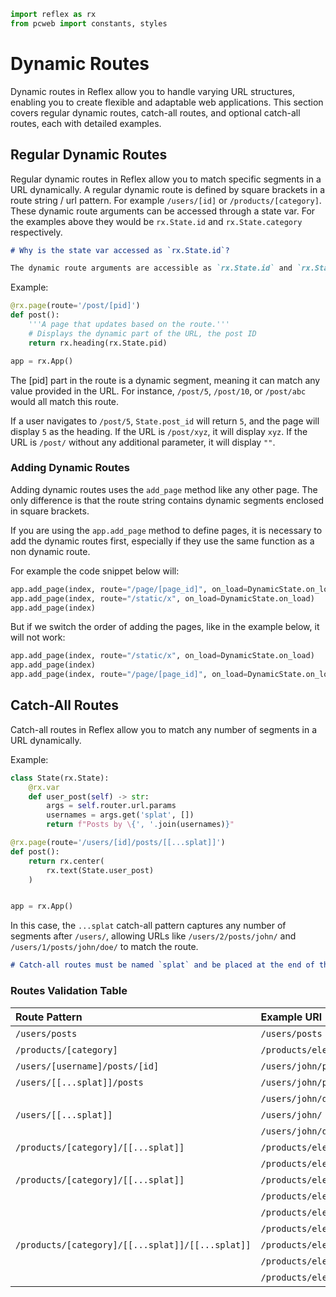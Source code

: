 ```python exec
import reflex as rx
from pcweb import constants, styles
```

# Dynamic Routes

Dynamic routes in Reflex allow you to handle varying URL structures, enabling you to create flexible
and adaptable web applications. This section covers regular dynamic routes, catch-all routes,
and optional catch-all routes, each with detailed examples.

## Regular Dynamic Routes

Regular dynamic routes in Reflex allow you to match specific segments in a URL dynamically. A regular dynamic route is defined by square brackets in a route string / url pattern. For example `/users/[id]` or `/products/[category]`. These dynamic route arguments can be accessed through a state var. For the examples above they would be `rx.State.id` and `rx.State.category` respectively.

```md alert info
# Why is the state var accessed as `rx.State.id`?

The dynamic route arguments are accessible as `rx.State.id` and `rx.State.category` here as the var is added to the root state, so that it is accessible from any state.
```

Example:

```python
@rx.page(route='/post/[pid]')
def post():
    '''A page that updates based on the route.'''
    # Displays the dynamic part of the URL, the post ID
    return rx.heading(rx.State.pid)

app = rx.App()
```

The [pid] part in the route is a dynamic segment, meaning it can match any value provided in the URL. For instance, `/post/5`, `/post/10`, or `/post/abc` would all match this route.

If a user navigates to `/post/5`, `State.post_id` will return `5`, and the page will display `5` as the heading. If the URL is `/post/xyz`, it will display `xyz`. If the URL is `/post/` without any additional parameter, it will display `""`.

### Adding Dynamic Routes

Adding dynamic routes uses the `add_page` method like any other page. The only difference is that the route string contains dynamic segments enclosed in square brackets.

If you are using the `app.add_page` method to define pages, it is necessary to add the dynamic routes first, especially if they use the same function as a non dynamic route.

For example the code snippet below will:

```python
app.add_page(index, route="/page/[page_id]", on_load=DynamicState.on_load)
app.add_page(index, route="/static/x", on_load=DynamicState.on_load)
app.add_page(index)
```

But if we switch the order of adding the pages, like in the example below, it will not work:

```python
app.add_page(index, route="/static/x", on_load=DynamicState.on_load)
app.add_page(index)
app.add_page(index, route="/page/[page_id]", on_load=DynamicState.on_load)
```

## Catch-All Routes

Catch-all routes in Reflex allow you to match any number of segments in a URL dynamically.

Example:

```python
class State(rx.State):
    @rx.var
    def user_post(self) -> str:
        args = self.router.url.params
        usernames = args.get('splat', [])
        return f"Posts by \{', '.join(usernames)}"

@rx.page(route='/users/[id]/posts/[[...splat]]')
def post():
    return rx.center(
        rx.text(State.user_post)
    )


app = rx.App()
```

In this case, the `...splat` catch-all pattern captures any number of segments after
`/users/`, allowing URLs like `/users/2/posts/john/` and `/users/1/posts/john/doe/` to match the route.

```md alert
# Catch-all routes must be named `splat` and be placed at the end of the URL pattern to ensure proper route matching.
```

### Routes Validation Table

| Route Pattern                                    | Example URl                                     |   valid |
| :----------------------------------------------- | :---------------------------------------------- | ------: |
| `/users/posts`                                   | `/users/posts`                                  |   valid |
| `/products/[category]`                           | `/products/electronics`                         |   valid |
| `/users/[username]/posts/[id]`                   | `/users/john/posts/5`                           |   valid |
| `/users/[[...splat]]/posts`                      | `/users/john/posts`                             | invalid |
|                                                  | `/users/john/doe/posts`                         | invalid |
| `/users/[[...splat]]`                            | `/users/john/`                                  |   valid |
|                                                  | `/users/john/doe`                               |   valid |
| `/products/[category]/[[...splat]]`              | `/products/electronics/laptops`                 |   valid |
|                                                  | `/products/electronics/laptops/lenovo`          |   valid |
| `/products/[category]/[[...splat]]`              | `/products/electronics`                         |   valid |
|                                                  | `/products/electronics/laptops`                 |   valid |
|                                                  | `/products/electronics/laptops/lenovo`          |   valid |
|                                                  | `/products/electronics/laptops/lenovo/thinkpad` |   valid |
| `/products/[category]/[[...splat]]/[[...splat]]` | `/products/electronics/laptops`                 | invalid |
|                                                  | `/products/electronics/laptops/lenovo`          | invalid |
|                                                  | `/products/electronics/laptops/lenovo/thinkpad` | invalid |
